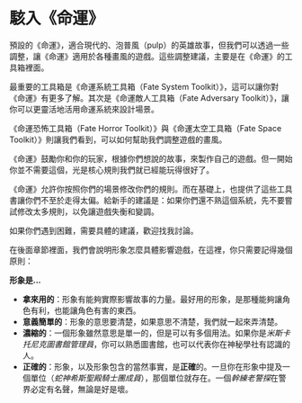 # 駭入《命運》

預設的《命運》，適合現代的、泡普風（pulp）的英雄故事，但我們可以透過一些調整，讓《命運》適用於各種畫風的遊戲。這些調整建議，主要是在《命運》的工具箱裡面。

最重要的工具箱是《命運系統工具箱（Fate System Toolkit）》，這可以讓你對《命運》有更多了解。其次是《命運敵人工具箱（Fate Adversary Toolkit）》，讓你可以更靈活地活用命運系統來設計場景。

《命運恐怖工具箱（Fate Horror Toolkit）》與《命運太空工具箱（Fate Space Toolkit）》則讓我們看到，可以如何幫助我們調整遊戲的畫風。

《命運》鼓勵你和你的玩家，根據你們想說的故事，來製作自己的遊戲。但一開始你並不需要這個，光是核心規則我們就已經能玩得很好了。

《命運》允許你按照你們的場景修改你們的規則。而在基礎上，也提供了這些工具書讓你們不至於走得太偏。給新手的建議是：如果你們還不熟這個系統，先不要嘗試修改太多規則，以免讓遊戲失衡和變調。

如果你們遇到困難，需要具體的建議，歡迎找我討論。



在後面章節裡面，我們會說明形象怎麼具體影響遊戲，在這裡，你只需要記得幾個原則：

**形象是...**

- **拿來用的**：形象有能夠實際影響故事的力量。最好用的形象，是那種能夠讓角色有利，也能讓角色有害的東西。
- **意義簡單的**：形象的意思要清楚，如果意思不清楚，我們就一起來弄清楚。
- **濃縮的**：一個形象雖然意思是單一的，但是可以有多個用法。如果你是*米斯卡托尼克圖書館管理員*，你可以熟悉圖書館，也可以代表你在神秘學社有認識的人。
- **正確的**：形象，以及形象包含的當然事實，是**正確**的。一旦你在形象中提及一個單位（*蛇神希斯聖殿騎士團成員*），那個單位就存在。一個*幹練老警探*在警界必定有名聲，無論是好是壞。